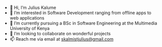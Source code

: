 - 👋 Hi, I’m Julius Kalume
- 👀 I’m interested in Software Development ranging from offline apps to web applications
- 🌱 I’m currently pursuing a BSc in Software Engineering at the Multimedia University of Kenya
- 💞️ I’m looking to collaborate on wonderful projects
- 📫 Reach me via email at skalmistjulius@gmail.com

<!---
juliuskalume/juliuskalume is a ✨ special ✨ repository because its `README.md` (this file) appears on your GitHub profile.
You can click the Preview link to take a look at your changes.
--->
